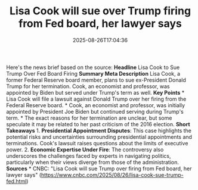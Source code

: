 ﻿---
title: "Lisa Cook will sue over Trump firing from Fed board, her lawyer says"
date: "2025-08-26T17:04:36"
category: "Markets"
summary: ""
slug: "lisa cook will sue over trump firing from fed board her lawy"
source_urls:
  - "https://www.cnbc.com/2025/08/26/lisa-cook-sue-trump-fed.html"
seo:
  title: "Lisa Cook will sue over Trump firing from Fed board, her lawyer says | Hash n Hedge"
  description: ""
  keywords: ["news", "markets", "brief"]
---
Here's the news brief based on the source:  **Headline** Lisa Cook to Sue Trump Over Fed Board Firing  **Summary Meta Description** Lisa Cook, a former Federal Reserve board member, plans to sue ex-President Donald Trump for her termination. Cook, an economist and professor, was appointed by Biden but served under Trump's term as well.  **Key Points**  * Lisa Cook will file a lawsuit against Donald Trump over her firing from the Federal Reserve board. * Cook, an economist and professor, was initially appointed by President Joe Biden but continued serving during Trump's term. * The exact reasons for her termination are unclear, but some speculate it may be related to her past criticism of the 2016 election.  **Short Takeaways**  1. **Presidential Appointment Disputes**: This case highlights the potential risks and uncertainties surrounding presidential appointments and terminations. Cook's lawsuit raises questions about the limits of executive power. 2. **Economic Expertise Under Fire**: The controversy also underscores the challenges faced by experts in navigating politics, particularly when their views diverge from those of the administration.  **Sources** * CNBC: "Lisa Cook will sue Trump over firing from Fed board, her lawyer says" (https://www.cnbc.com/2025/08/26/lisa-cook-sue-trump-fed.html) 
